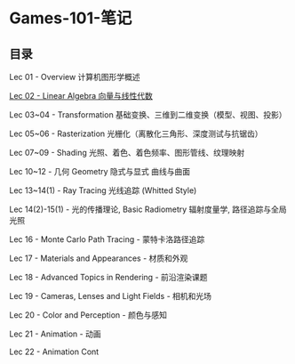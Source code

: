 # Games-101-笔记

## 目录

Lec 01 - Overview 计算机图形学概述

[Lec 02 - Linear Algebra 向量与线性代数](./games101/lecture02.md)

Lec 03~04 - Transformation 基础变换、三维到二维变换（模型、视图、投影）

Lec 05~06 - Rasterization 光栅化（离散化三角形、深度测试与抗锯齿）

Lec 07~09 - Shading 光照、着色、着色频率、图形管线、纹理映射

Lec 10~12 - 几何 Geometry 隐式与显式 曲线与曲面 

Lec 13~14(1) - Ray Tracing 光线追踪 (Whitted Style)

Lec 14(2)-15(1) - 光的传播理论, Basic Radiometry 辐射度量学, 路径追踪与全局光照

Lec 16 - Monte Carlo Path Tracing - 蒙特卡洛路径追踪

Lec 17 - Materials and Appearances - 材质和外观

Lec 18 - Advanced Topics in Rendering - 前沿渲染课题

Lec 19 - Cameras, Lenses and Light Fields - 相机和光场

Lec 20 - Color and Perception - 颜色与感知

Lec 21 - Animation - 动画

Lec 22 - Animation Cont 
